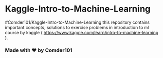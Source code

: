 # Kaggle-Intro-to-Machine-Learning
#Comder101/Kaggle-Intro-to-Machine-Learning this repository contains important concepts, solutions to exercise problems in introduction to ml course by kaggle ( https://www.kaggle.com/learn/intro-to-machine-learning ).
### <p> Made with :heart: by Comder101 <p/>
